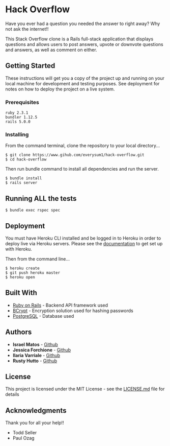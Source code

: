 # Hack Overflow

Have you ever had a question you needed the answer to right away? Why not ask the internet!!

This Stack Overflow clone is a Rails full-stack application that displays questions and allows users to post answers, upvote or downvote questions and answers, as well as comment on either. 

## Getting Started

These instructions will get you a copy of the project up and running on your local machine for development and testing purposes. See deployment for notes on how to deploy the project on a live system.

### Prerequisites

```
ruby 2.3.1
bundler 1.12.5
rails 5.0.0
```

### Installing
From the command terminal, clone the repository to your local directory...
```
$ git clone https://www.gihub.com/everysum1/hack-overflow.git
$ cd hack-overflow
```

Then run bundle command to install all dependencies and run the server.  

```
$ bundle install
$ rails server
```


## Running ALL the tests

```
$ bundle exec rspec spec
```

## Deployment

You must have Heroku CLI installed and be logged in to Heroku in order to deploy live via Heroku servers.  Please see the [documentation](https://devcenter.heroku.com) to get set up with Heroku. 

Then from the command line...
```
$ heroku create
$ git push heroku master
$ heroku open
```

## Built With

* [Ruby on Rails](http://api.rubyonrails.org/) - Backend API framework used
* [BCrypt](http://www.rubydoc.info/github/codahale/bcrypt-ruby/BCrypt) - Encryption solution used for hashing passwords
* [PostgreSQL](https://www.postgresql.org/docs/) - Database used

## Authors

* **Israel Matos** - [Github](https://github.com/everysum1)
* **Jessica Forchione** - [Github](https://github.com/jsforchione)
* **Ilaria Varriale** - [Github](https://github.com/HigitusFigitus)
* **Rusty Hutto** - [Github](https://github.com/)

## License

This project is licensed under the MIT License - see the [LICENSE.md](LICENSE.md) file for details

## Acknowledgments

Thank you for all your help!!
* Todd Seller
* Paul Ozag
